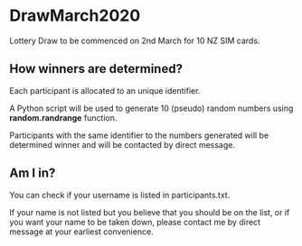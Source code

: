 # DrawMarch2020
Lottery Draw to be commenced on 2nd March for 10 NZ SIM cards.

## How winners are determined?
<p>Each participant is allocated to an unique identifier.</p>
<p>A Python script will be used to generate 10 (pseudo) random numbers using <b>random.randrange</b> function.</p>
<p>Participants with the same identifier to the numbers generated will be determined winner and will be contacted by direct message.</p>

## Am I in?
<p>You can check if your username is listed in participants.txt.</p>
<p>If your name is not listed but you believe that you should be on the list, or if you want your name to be taken down, please contact me by direct message at your earliest convenience.</p>
